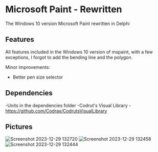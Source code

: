 # Microsoft Paint - Rewritten
 The Windows 10 version Microsoft Paint rewritten in Delphi

## Features
All features included in the Windows 10 version of mspaint,
with a few exceptions, I forgot to add the bending line and the polygon.

Minor improvements:
- Better pen size selector

## Dependencies
-Units in the dependencies folder
-Codrut's Visual Library - https://github.com/Codrax/CodrutsVisualLibrary

## Pictures
![Screenshot 2023-12-29 132720](https://github.com/Codrax/mspaint-rewritten/assets/68193064/f80a047a-70c5-4de1-af04-25b9761a8d5a)
![Screenshot 2023-12-29 132458](https://github.com/Codrax/mspaint-rewritten/assets/68193064/8e8217e1-210f-4b9b-bd56-b54dca2b26d3)
![Screenshot 2023-12-29 132444](https://github.com/Codrax/mspaint-rewritten/assets/68193064/b2c1b12c-5db4-4e69-8039-d9f586d25bd8)
